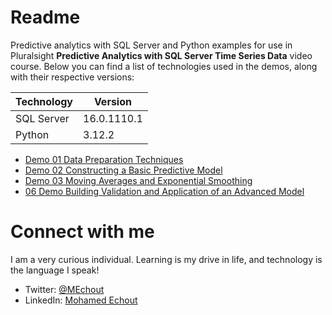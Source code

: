 # Readme
Predictive analytics with SQL Server and Python examples for use in Pluralsight **Predictive Analytics with SQL Server Time Series Data** video course. Below you can find a list of technologies used in the demos, along with their respective versions:

| Technology    | Version |
| -------- | ------- |
| SQL Server  | 16.0.1110.1 |
| Python | 3.12.2 |

- [Demo 01 Data Preparation Techniques](https://github.com/SimoCs/)
- [Demo 02 Constructing a Basic Predictive Model](https://github.com/SimoCs/)
- [Demo 03 Moving Averages and Exponential Smoothing](https://github.com/SimoCs/)
- [06 Demo Building Validation and Application of an Advanced Model](https://github.com/SimoCs/)

# Connect with me
I am a very curious individual. Learning is my drive in life, and technology is the language I speak!

- Twitter: [@MEchout](https://twitter.com/MEchout)
- LinkedIn: [Mohamed Echout](https://www.linkedin.com/in/mohamed-echout/)
